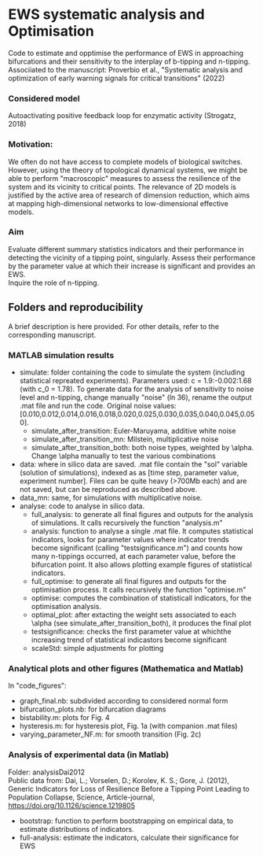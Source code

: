 # EWS systematic analysis and Optimisation

Code to estimate and opptimise the performance of EWS in approaching bifurcations and their sensitivity to the interplay of b-tipping and n-tipping. Associiated to the manuscript: Proverbio et al., "Systematic analysis and optimization of early warning signals for critical transitions" (2022)

### Considered model
Autoactivating positive feedback loop for enzymatic activity (Strogatz, 2018)


### Motivation: 
We often do not have access to complete models of biological switches. However, using the theory of topological dynamical systems, we might be able to perform "macroscopic" measures to assess the resilience of the system and its vicinity to critical points. The relevance of 2D models is justified by the active area of research of dimension reduction, which aims at mapping high-dimensional networks to low-dimensional effective models.  

### Aim 
Evaluate different summary statistics indicators and their performance in detecting the vicinity of a tipping point, singularly. 
Assess their performance by the parameter value at which  their increase is significant and provides an EWS.  
Inquire the role of n-tipping.

## Folders and reproducibility

A brief description is here provided. For other details, refer to the corresponding manuscript.

### MATLAB simulation results
- simulate: folder containing the code to simulate the system (including statistical repreated experiments). Parameters used: c = 1.9:-0.002:1.68 (with c_0 = 1.78). To generate data for the analysis of sensitivity to noise level and n-tipping, change manually "noise" (ln 36), rename the output .mat file and run the code. Original noise values: [0.010,0.012,0.014,0.016,0.018,0.020,0.025,0.030,0.035,0.040,0.045,0.050]. 
  * simulate_after_transition: Euler-Maruyama, additive white noise
  * simulate_after_transition_mn: Milstein, multiplicative noise
  * simulate_after_transition_both: both noise types, weighted by \alpha. Change \alpha manually to test the various combinations
- data: where in silico data are saved. .mat file contain the "sol" variable (solution of simulations), indexed as as [time step, parameter value, experiment number]. Files can be quite heavy (>700Mb each) and are not saved, but can be reproduced as described above.
- data_mn: same, for simulations with multiplicative noise.
- analyse: code to analyse in silico data.
  * full_analysis: to generate all final figures and outputs for the analysis of simulations. It calls recursively the function "analysis.m"
  * analysis: function to analyse a single .mat file. It computes statistical indicators, looks for parameter values where indicator trends become significant (calling "testsignificance.m") and counts how many n-tippings occurred, at each parameter value, before the bifurcation point. It also allows plotting example figures of  statistical indicators.
  * full_optimise: to generate all final figures and outputs for the optimisation process. It calls recursively the function "optimise.m"
  * optimise: computes the combination of statisticall indicators, for the optimisation analysis.
  * optimal_plot: after extacting the weight sets associated to each \alpha (see simulate_after_transition_both), it produces the final plot
  * testsignificance: checks the first parameter value at whichthe increasing trend of statistical indicastors become significant
  * scaleStd: simple adjustments for plotting

### Analytical plots and other figures (Mathematica and Matlab)
In "code_figures": 
- graph_final.nb: subdivided according to considered normal form
- bifurcation_plots.nb: for bifurcation diagrams
- bistability.m: plots for Fig. 4
- hysteresis.m: for hysteresis plot, Fig. 1a (with companion .mat files)
- varying_parameter_NF.m: for smooth transition (Fig. 2c)


### Analysis of experimental data (in Matlab)
Folder: analysisDai2012  
Public data from: Dai, L.; Vorselen, D.; Korolev, K. S.; Gore, J. (2012), Generic Indicators for Loss of Resilience Before a Tipping Point Leading to Population Collapse, Science, Article-journal, https://doi.org/10.1126/science.1219805
- bootstrap: function to perform bootstrapping on empirical data, to estimate distributions of indicators.
- full-analysis: estimate the indicators, calculate their significance for EWS
